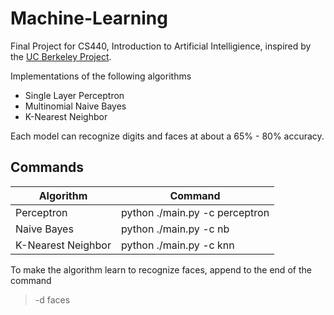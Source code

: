 # Machine-Learning
Final Project for CS440, Introduction to Artificial Intelligience, inspired by the [UC Berkeley Project](http://inst.eecs.berkeley.edu/~cs188/sp11/projects/classification/classification.html).

Implementations of the following algorithms
- Single Layer Perceptron
- Multinomial Naive Bayes
- K-Nearest Neighbor

Each model can recognize digits and faces at about a 65% - 80% accuracy.

## Commands

| Algorithm          | Command                         |
| ------------------ | ------------------------------- |
| Perceptron         | python ./main.py -c perceptron  |
| Naive Bayes        | python ./main.py -c nb          |
| K-Nearest Neighbor | python ./main.py -c knn         |

To make the algorithm learn to recognize faces, append to the end of the command
> -d faces
